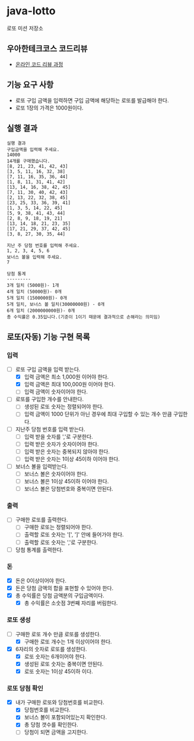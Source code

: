 # java-lotto

로또 미션 저장소

## 우아한테크코스 코드리뷰

- [온라인 코드 리뷰 과정](https://github.com/woowacourse/woowacourse-docs/blob/master/maincourse/README.md)
  
## 기능 요구 사항
- 로또 구입 금액을 입력하면 구입 금액에 해당하는 로또를 발급해야 한다. 
- 로또 1장의 가격은 1000원이다.

## 실행 결과
```
실행 결과
구입금액을 입력해 주세요.
14000
14개를 구매했습니다.
[8, 21, 23, 41, 42, 43]
[3, 5, 11, 16, 32, 38]
[7, 11, 16, 35, 36, 44]
[1, 8, 11, 31, 41, 42]
[13, 14, 16, 38, 42, 45]
[7, 11, 30, 40, 42, 43]
[2, 13, 22, 32, 38, 45]
[23, 25, 33, 36, 39, 41]
[1, 3, 5, 14, 22, 45]
[5, 9, 38, 41, 43, 44]
[2, 8, 9, 18, 19, 21]
[13, 14, 18, 21, 23, 35]
[17, 21, 29, 37, 42, 45]
[3, 8, 27, 30, 35, 44]

지난 주 당첨 번호를 입력해 주세요.
1, 2, 3, 4, 5, 6
보너스 볼을 입력해 주세요.
7

당첨 통계
---------
3개 일치 (5000원)- 1개
4개 일치 (50000원)- 0개
5개 일치 (1500000원)- 0개
5개 일치, 보너스 볼 일치(30000000원) - 0개
6개 일치 (2000000000원)- 0개
총 수익률은 0.35입니다.(기준이 1이기 때문에 결과적으로 손해라는 의미임)
```

## 로또(자동) 기능 구현 목록

### 입력
- [ ] 로또 구입 금액을 입력 받는다.
  - [x] 입력 금액은 최소 1,000원 이어야 한다.
  - [x] 입력 금액은 최대 100,000원 이어야 한다.
  - [ ] 입력 금액이 숫자이어야 한다.

- [ ] 로또를 구입한 개수를 안내한다.
  - [ ] 생성된 로또 숫자는 정렬되어야 한다.
  - [ ] 입력 금액이 1000 단위가 아닌 경우에 최대 구입할 수 있는 개수 만큼 구입한다.
  
- [ ] 지난주 당첨 번호를 입력 받는다.
  - [ ] 입력 받을 숫자를 ','로 구분한다.
  - [ ] 입력 받은 숫자가 숫자이어야 한다.
  - [ ] 입력 받은 숫자는 중복되지 않아야 한다.
  - [ ] 입력 받은 숫자는 1이상 45이하 이어야 한다.
  
- [ ] 보너스 볼을 입력받는다.
  - [ ] 보너스 볼은 숫자이어야 한다.
  - [ ] 보너스 볼은 1이상 45이하 이어야 한다.
  - [ ] 보너스 볼은 당첨번호와 중복이면 안된다.
  
### 출력
- [ ] 구매한 로또를 출력한다.
  - [ ] 구매한 로또는 정렬되어야 한다.
  - [ ] 출력할 로또 숫자는 '[', ']' 안에 들어가야 한다.
  - [ ] 출력할 로또 숫자는 ','로 구분한다.
- [ ] 당첨 통계를 출력한다.

### 돈
- [x] 돈은 0이상이어야 한다.
- [x] 돈은 당첨 금액의 합을 표현할 수 있어야 한다.
- [x] 총 수익률은 당첨 금액분의 구입금액이다.
  - [x] 총 수익률은 소숫점 3번째 자리를 버림한다.

### 로또 생성
- [ ] 구매한 로또 개수 만큼 로또를 생성한다.
  - [x] 구매한 로또 개수는 1개 이상이어야 한다.
- [x] 6자리의 숫자로 로또를 생성한다.
  - [x] 로또 숫자는 6개이어야 한다.
  - [x] 생성된 로또 숫자는 중복이면 안된다.
  - [x] 로또 숫자는 1이상 45이하 이다.

### 로또 당첨 확인
- [x] 내가 구매한 로또와 당첨번호를 비교한다.
  - [x] 당첨번호를 비교한다.
  - [x] 보너스 볼이 포함되어있는지 확인한다.
  - [x] 총 당첨 갯수를 확인한다.
  - [ ] 당첨이 되면 금액을 고지한다.
